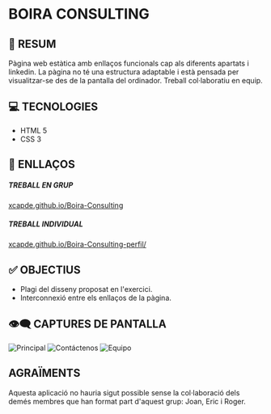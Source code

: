 # BOIRA CONSULTING

## 📜 RESUM

Pàgina web estàtica amb enllaços funcionals cap als diferents apartats i linkedin. La pàgina no té una estructura adaptable i està pensada per visualitzar-se des de la pantalla del ordinador. Treball col·laboratiu en equip.

## 💻 TECNOLOGIES
- HTML 5
- CSS 3

## 🔗 ENLLAÇOS
##### TREBALL EN GRUP
[xcapde.github.io/Boira-Consulting](https://xcapde.github.io/Boira-Consulting// "xcapde.github.io/Boira-Consulting")

##### TREBALL INDIVIDUAL
[xcapde.github.io/Boira-Consulting-perfil/ ](https://xcapde.github.io/Boira-Consulting-perfil// "xcapde.github.io/Boira-Consulting-perfil")

## ✅ OBJECTIUS

- Plagi del disseny proposat en l'exercici.
- Interconnexió entre els enllaços de la pàgina.

## 👁️‍🗨️ CAPTURES DE PANTALLA

![Principal](/fotos/Screenshot.png "Principal")
![Contáctenos](/fotos/Contactenos.png "Contáctenos")
![Equipo](/fotos/Equipo.png "Equipo")


## AGRAÏMENTS
Aquesta aplicació no hauria sigut possible sense la col·laboració dels demés membres que han format part d'aquest grup: Joan, Eric i Roger.